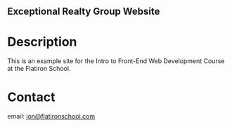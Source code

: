 Exceptional Realty Group Website
---

# Description

This is an example site for the Intro to Front-End Web Development Course at the Flatiron School.

# Contact

email: jon@flatironschool.com

